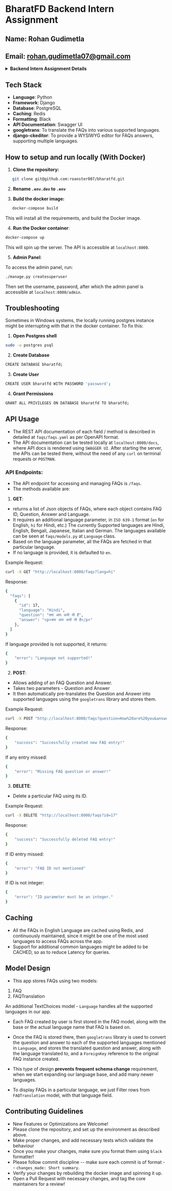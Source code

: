 # BharatFD Backend Intern Assignment

## Name: Rohan Gudimetla

## Email: rohan.gudimetla07@gmail.com

<details>
  <summary><strong>Backend Intern Assignment Details</strong></summary>
Hiring Test for Backend Developers
NOTE : You can use NodeJs/Python/ (Django/ExpressJS or any other framework of your choice as well)
Objective
The objective of this test is to evaluate the candidate’s ability to:

Design and implement Django models with WYSIWYG editor support.
Store and manage FAQs with multi-language translation.
Follow PEP8 conventions and best practices.
Write a clear and detailed README.
Use proper Git commit messages.
Task Requirements

1. Model Design
   Create a model to store FAQs.
   Each FAQ should have:
   A question (TextField)
   An answer (RichTextField for WYSIWYG editor support)
   Language-specific translations (question_hi, question_bn, etc.).
   Implement a model method to retrieve translated text dynamically.
2. WYSIWYG Editor Integration
   Use django-ckeditor to allow users to format answers properly.
   Ensure that the WYSIWYG editor supports multilingual content.
3. API Development
   Create a ** REST API** for managing FAQs.
   Support language selection via ?lang= query parameter.
   Ensure responses are fast and efficient using pre-translation.
4. Caching Mechanism
   Implement ** cache framework** to store translations.
   Use Redis for improved performance.
5. Multi-language Translation Support
   Use Google Translate API or googletrans.
   Automate translations during object creation.
   Provide fallback to English if translation is unavailable.
6. Admin Panel
   Register the FAQ model in the Admin site or create one seperately.
   Enable a user-friendly admin interface for managing FAQs.
7. Unit Tests & Code Quality
   Write unit tests using pytest or mocha/chai.
   Ensure tests cover model methods and API responses.
   Follow PEP8/ES6 guidelines and use flake8/JS tools for linting.
8. Documentation
   Write a detailed README with:
   Installation steps
   API usage examples
   Contribution guidelines
   Ensure the README is well-structured and easy to follow.
9. Git & Version Control
   Use Git for version control.
   Follow conventional commit messages:
   feat: Add multilingual FAQ model
   fix: Improve translation caching
   docs: Update README with API examples
   Ensure atomic commits with clear commit messages.
10. Deployment & Docker Support (Bonus)
    Provide a Dockerfile and docker-compose.yml.
    Deploy the application to Heroku or AWS (optional).

</details>

## Tech Stack

- **Language**: Python
- **Framework**: Django
- **Database**: PostgreSQL
- **Caching**: Redis
- **Formatting**: Black
- **API Documentation**: Swagger UI
- **googletrans**: To translate the FAQs into various supported languages.
- **django-ckeditor**: To provide a WYSIWYG editor for FAQs answers, supporting multiple languages.

## How to setup and run locally (With Docker)

1. **Clone the repository:**

```bash
   git clone git@github.com:roanster007/bharatfd.git
```

2. **Rename `.env.dev` to `.env`**

3. **Build the docker image:**

```bash
   docker-compose build
```

This will install all the requirements, and build the Docker image.

4. **Run the Docker container**:

```bash
docker-compose up
```

This will spin up the server. The API is accessible at `localhost:8000`.

5. **Admin Panel**:

To access the admin panel, run:

```bash
./manage.py createsuperuser
```

Then set the username, password, after which the admin panel is accessible at `localhost:8000/admin`.

## Troubleshooting

Sometimes in Windows systems, the locally running postgres instance might be interrupting with that
in the docker container. To fix this:

1. **Open Postgres shell**

```bash
sudo -u postgres psql
```

2. **Create Database**

```bash
CREATE DATABASE bharatfd;
```

3. **Create User**

```bash
CREATE USER bharatfd WITH PASSWORD 'password';
```

4. **Grant Permissions**

```bash
GRANT ALL PRIVILEGES ON DATABASE bharatfd TO bharatfd;
```

## API Usage

- The REST API documentation of each field / method is described in detailed at `faqs/faqs.yaml` as per OpenAPI format.
- The API documentation can be tested locally at `localhost:8000/docs`, where API docs is rendered using `SWAGGER UI`. After starting the server, the APIs can be tested there, without the need of any `curl` on terminal requests or `POSTMAN`.

### API Endpoints:

- The API endpoint for accessing and managing FAQs is `/faqs`.
- The methods available are:

1. **GET**:

- returns a list of Json objects of FAQs, where each object contains FAQ ID, Question, Answer and Language.
- It requires an additional language parameter, in `ISO 639-1` format (`en` for English, `hi` for Hindi, etc.)
  The currently Supported languages are Hindi, English, Bengali, Japanese, Italian and German. The languages available can be seen at `faqs/models.py` at `Language` class.
- Based on the language parameter, all the FAQs are fetched in that particular language.
- If no language is provided, it is defaulted to `en`.

Example Request:

```bash
curl -X GET "http://localhost:8000/faqs?lang=hi"
```

Response:

```bash
{
  "faqs": [
    {
      "id": 17,
      "language": "Hindi",
      "question": "क्या आप अभी भी हैं",
      "answer": "<p>क्या आप अभी भी हैं</p>"
    },
  ]
}
```

If language provided is not supported, it returns:

```bash
{
    "error": "Language not supported!"
}
```

2. **POST**:

- Allows adding of an FAQ Question and Answer.
- Takes two parameters - Question and Answer
- It then automatically pre-translates the Question and Answer into supported languages using the `googletrans` library and stores them.

Example Request:

```bash
curl -X POST "http://localhost:8000/faqs?question=How%20are%20you&answer=I%20am%20good"
```

Response:

```bash
{
    "success": "Successfully created new FAQ entry!"
}
```

If any entry missed:

```bash
{
    "error": "Missing FAQ question or answer!"
}
```

3. **DELETE**:

- Delete a particular FAQ using its ID.

Example Request:

```bash
curl -X DELETE "http://localhost:8000/faqs?id=17"
```

Response:

```bash
{
    "success": "Successfully deleted FAQ entry!"
}
```

If ID entry missed:

```bash
{
    "error": "FAQ ID not mentioned"
}
```

If ID is not integer:

```bash
{
    "error": "ID parameter must be an integer."
}
```

## Caching

- All the FAQs in English Language are cached using Redis, and continuously maintained, since it might be one of the most used languages to access FAQs across the app.
- Support for additional common languages might be added to be CACHED, so as to reduce Latency for queries.

## Model Design

- This app stores FAQs using two models:

1. FAQ
2. FAQTranslation

An additional TextChoices model - `Language` handles all the supported languages in our app.

- Each FAQ created by user is first stored in the FAQ model, along with the base or the actual language name that FAQ is based on.
- Once the FAQ is stored there, then `googletrans` library is used to convert the question and answer to each of the supported languages mentioned in `Language`, and stores the translated question and answer, along with the language translated to, and a `ForeignKey` reference to the original FAQ instance created.

- This type of design **prevents frequent schema change** requirement, when we start expanding our language base, and add many newer languages.
- To display FAQs in a particular language, we just Filter rows from `FAQTranslation` model, with that language field.

## Contributing Guidelines

- New Features or Optimizations are Welcome!
- Please clone the repository, and set up the environment as described above.
- Make proper changes, and add necessary tests which validate the behaviour
- Once you make your changes, make sure you format them using `black` formatter!
- Please follow commit discipline -- make sure each commit is of format -- `changes_made: Short summary`.
- Verify your changes by rebuilding the docker image and spinning it up.
- Open a Pull Request with necessary changes, and tag the core maintainers for a review!
